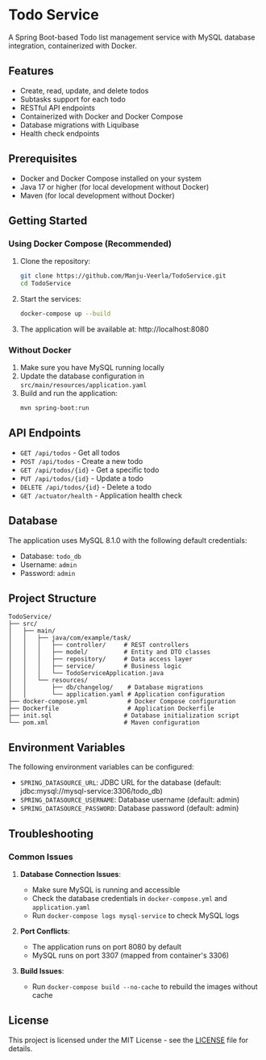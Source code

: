 # Todo Service

A Spring Boot-based Todo list management service with MySQL database integration, containerized with Docker.

## Features

- Create, read, update, and delete todos
- Subtasks support for each todo
- RESTful API endpoints
- Containerized with Docker and Docker Compose
- Database migrations with Liquibase
- Health check endpoints

## Prerequisites

- Docker and Docker Compose installed on your system
- Java 17 or higher (for local development without Docker)
- Maven (for local development without Docker)

## Getting Started

### Using Docker Compose (Recommended)

1. Clone the repository:
   ```bash
   git clone https://github.com/Manju-Veerla/TodoService.git
   cd TodoService
   ```

2. Start the services:
   ```bash
   docker-compose up --build
   ```

3. The application will be available at: http://localhost:8080

### Without Docker

1. Make sure you have MySQL running locally
2. Update the database configuration in `src/main/resources/application.yaml`
3. Build and run the application:
   ```bash
   mvn spring-boot:run
   ```

## API Endpoints

- `GET /api/todos` - Get all todos
- `POST /api/todos` - Create a new todo
- `GET /api/todos/{id}` - Get a specific todo
- `PUT /api/todos/{id}` - Update a todo
- `DELETE /api/todos/{id}` - Delete a todo
- `GET /actuator/health` - Application health check

## Database

The application uses MySQL 8.1.0 with the following default credentials:
- Database: `todo_db`
- Username: `admin`
- Password: `admin`

## Project Structure

```
TodoService/
├── src/
│   ├── main/
│   │   ├── java/com/example/task/
│   │   │   ├── controller/     # REST controllers
│   │   │   ├── model/          # Entity and DTO classes
│   │   │   ├── repository/     # Data access layer
│   │   │   ├── service/        # Business logic
│   │   │   └── TodoServiceApplication.java
│   │   └── resources/
│   │       ├── db/changelog/    # Database migrations
│   │       └── application.yaml # Application configuration
├── docker-compose.yml           # Docker Compose configuration
├── Dockerfile                   # Application Dockerfile
├── init.sql                    # Database initialization script
└── pom.xml                     # Maven configuration
```

## Environment Variables

The following environment variables can be configured:

- `SPRING_DATASOURCE_URL`: JDBC URL for the database (default: jdbc:mysql://mysql-service:3306/todo_db)
- `SPRING_DATASOURCE_USERNAME`: Database username (default: admin)
- `SPRING_DATASOURCE_PASSWORD`: Database password (default: admin)

## Troubleshooting

### Common Issues

1. **Database Connection Issues**:
   - Make sure MySQL is running and accessible
   - Check the database credentials in `docker-compose.yml` and `application.yaml`
   - Run `docker-compose logs mysql-service` to check MySQL logs

2. **Port Conflicts**:
   - The application runs on port 8080 by default
   - MySQL runs on port 3307 (mapped from container's 3306)

3. **Build Issues**:
   - Run `docker-compose build --no-cache` to rebuild the images without cache

## License

This project is licensed under the MIT License - see the [LICENSE](LICENSE) file for details.
